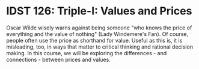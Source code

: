 # IDST 126: Triple-I: Values and Prices

Oscar Wilde wisely warns against being someone "who knows the price of everything and the value of nothing" (Lady Windemere's Fan). Of course, people often use the price as shorthand for value. Useful as this is, it is misleading, too, in ways that matter to critical thinking and rational decision making. In this course, we will be exploring the differences - and connections - between prices and values.